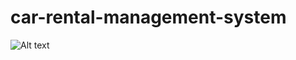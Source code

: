 # car-rental-management-system

![Alt text](https://s33.picofile.com/file/8483803550/Savarina_1_page_0001.jpg)
